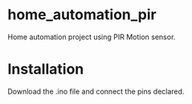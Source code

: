 # home_automation_pir
Home automation project using PIR Motion sensor.
# Installation
Download the .ino file and connect the pins declared. 
